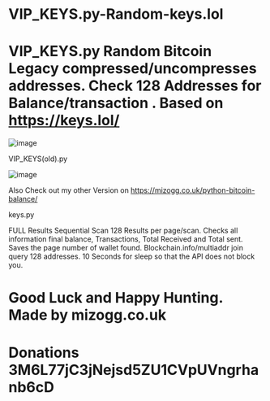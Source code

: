 # VIP_KEYS.py-Random-keys.lol
# VIP_KEYS.py Random Bitcoin Legacy compressed/uncompresses addresses. Check 128 Addresses for Balance/transaction . Based on https://keys.lol/


![image](https://user-images.githubusercontent.com/88630056/128756536-b21ba09e-9c82-4b49-84ca-6f69b7257b8b.png)


VIP_KEYS(old).py

![image](https://user-images.githubusercontent.com/88630056/128756711-a04e7d07-9bc3-4fae-988f-c01f6d53b092.png)



Also Check out my other Version on https://mizogg.co.uk/python-bitcoin-balance/

keys.py

FULL Results Sequential Scan 128 Results per page/scan. Checks all information final balance, Transactions, Total Received and Total sent. Saves the page number of wallet found. Blockchain.info/multiaddr join query 128 addresses. 10 Seconds for sleep so that the API does not block you. 
# Good Luck and Happy Hunting. Made by mizogg.co.uk

# Donations 3M6L77jC3jNejsd5ZU1CVpUVngrhanb6cD
